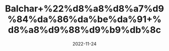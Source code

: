 ---
title: 'Balchar+%22%d8%a8%d8%a7%d9%84%da%86%da%be%da%91+%d8%a8%d9%88%d9%b9%db%8c'
date: '2022-11-24' 
metatag: '' 
inventory: '0' 
draft: false 
# meta description 
shortDescripton: 'Jatamansi%22+It+reduces+dandruff.+Balchar+oil+has+antimicrobial+and+anti-inflammatory+properties+that+may+help+reduce+dandruff+symptoms+and+prevents+greying+%26+scalp+infections.'
description: 'Herbs+%d8%ac%da%91%db%8c+%d8%a8%d9%88%d9%b9%db%8c'
longdescription: ''
tags: ''
brand: ''
subCategory: ''
unit: '10 gm-Pk'
sellCount: '0'
featured: False
# product Price
price: '30.0'
# Product Short Description
shortDescription: 'Jatamansi%22+It+reduces+dandruff.+Balchar+oil+has+antimicrobial+and+anti-inflammatory+properties+that+may+help+reduce+dandruff+symptoms+and+prevents+greying+%26+scalp+infections.'
productID: '1219C5E6-9B2A-ED11-9968-005056B3A416'
type: 'products'
category: 'Herbs+%d8%ac%da%91%db%8c+%d8%a8%d9%88%d9%b9%db%8c' 
thumnailproduct: 'https://eraconnect.blob.core.windows.net/product-images/aminsaddiquidawakhana/1219C5E6-9B2A-ED11-9968-005056B3A416.webp' 
images:
  - image: 'https://eraconnect.blob.core.windows.net/product-images/aminsaddiquidawakhana/1219C5E6-9B2A-ED11-9968-005056B3A416.webp'  
Variants:
---